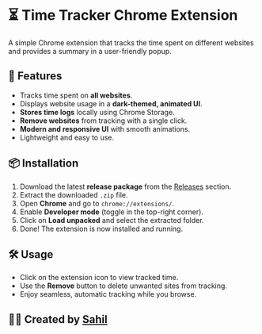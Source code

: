 # ⏳ Time Tracker Chrome Extension

A simple Chrome extension that tracks the time spent on different websites and provides a summary in a user-friendly popup.

## 🚀 Features
- Tracks time spent on **all websites**.
- Displays website usage in a **dark-themed, animated UI**.
- **Stores time logs** locally using Chrome Storage.
- **Remove websites** from tracking with a single click.
- **Modern and responsive UI** with smooth animations.
- Lightweight and easy to use.

## 📦 Installation
1. Download the latest **release package** from the [Releases](https://github.com/Sahilll94/CodeClock/releases/tag/v2) section.
2. Extract the downloaded `.zip` file.
3. Open **Chrome** and go to `chrome://extensions/`.
4. Enable **Developer mode** (toggle in the top-right corner).
5. Click on **Load unpacked** and select the extracted folder.
6. Done! The extension is now installed and running.

## 🛠 Usage
- Click on the extension icon to view tracked time.
- Use the **Remove** button to delete unwanted sites from tracking.
- Enjoy seamless, automatic tracking while you browse.

## 👨‍💻 Created by [Sahil](https://sahilportfolio.me/)
